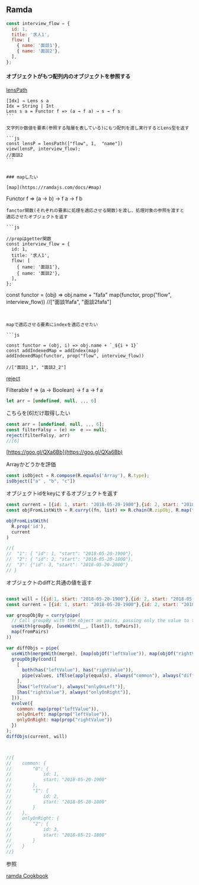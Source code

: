 ## Ramda


```js
const interview_flow = {
  id: 1,
  title: '求人1',
  flow: [
    { name: '面談1'},
    { name: '面談2'},
  ],
};
```
#### オブジェクトがもつ配列内のオブジェクトを参照する


[lensPath](https://ramdajs.com/docs/#lensPath)

````
[Idx] → Lens s a
Idx = String | Int
Lens s a = Functor f => (a → f a) → s → f s
```

文字列か数値を要素(参照する階層を表している)にもつ配列を渡し実行するとLens型を返す

```js
const lensP = lensPath(["flow", 1,  "name"])
view(lensP, interview_flow);
//面談2
```


### mapしたい

[map](https://ramdajs.com/docs/#map)

````
Functor f => (a → b) → f a → f b
```
fanctor関数(それぞれの要素に処理を適応させる関数)を渡し、処理対象の参照を渡すと
適応させたオブジェクトを返す

```js

//propはgetter関数
const interview_flow = {
  id: 1,
  title: '求人1',
  flow: [
    { name: '面談1'},
    { name: '面談2'},
  ],
};
```
const functor = (obj) => obj.name + "fafa"
map(functor, prop("flow", interview_flow))
//["面談1fafa", "面談2fafa"]

```


mapで適応させる要素にindexを適応させたい

```js

const functor = (obj, i) => obj.name + `_${i + 1}`
const addIndexedMap = addIndex(map)
addIndexedMap(functor, prop("flow", interview_flow))

//["面談1_1", "面談2_2"]

```



[reject](https://ramdajs.com/docs/#reject)

Filterable f => (a → Boolean) → f a → f a

```js
let arr = [undefined, null, ,,, 6]
```
こちらを[6]だけ取得したい

```js
const arr = [undefined, null, ,,, 6];
const filterFalsy = (e) =>  e == null;
reject(filterFalsy, arr)
//[6]
```

[https://goo.gl/QXa6Bb](https://goo.gl/QXa6Bb)


Arrayかどうかを評価

```js
const isObject = R.compose(R.equals('Array'), R.type);
isObject(["a" , "b", "c"])
```


オブジェクトidをkeyにするオブジェクトを返す

```js
const current = [{id: 1, start: "2018-05-20-1900"},{id: 2, start: "2018-05-20-1800"},{id: 3, start: "2018-05-20-2000"}]
const objFromListWith = R.curry((fn, list) => R.chain(R.zipObj, R.map(fn))(list))

objFromListWith(
  R.prop('id'),
  current
)

//{
//  "1": { "id": 1, "start": "2018-05-20-1900"},
//  "2": { "id": 2, "start": "2018-05-20-1800"},
//  "3": {"id": 3, "start": "2018-05-20-2000"}
// }
```



オブジェクトのdiffと共通の値を返す

```js

const will = [{id:1, start: "2018-05-20-1900"},{id: 2, start: "2018-05-20-1800"}, {id: 3, start: "2018-05-21-1800"}]
const current = [{id: 1, start: "2018-05-20-1900"},{id: 2, start: "2018-05-20-1800"}]

var groupObjBy = curry(pipe(
  // Call groupBy with the object as pairs, passing only the value to the key function
  useWith(groupBy, [useWith(__, [last]), toPairs]),
  map(fromPairs)
))

var diffObjs = pipe(
  useWith(mergeWith(merge), [map(objOf("leftValue")), map(objOf("rightValue"))]),
  groupObjBy(cond([
    [
      both(has("leftValue"), has("rightValue")),
      pipe(values, ifElse(apply(equals), always("common"), always("difference")))
    ],
    [has("leftValue"), always("onlyOnLeft")],
    [has("rightValue"), always("onlyOnRight")],
  ])),
  evolve({
    common: map(prop("leftValue")),
    onlyOnLeft: map(prop("leftValue")),
    onlyOnRight: map(prop("rightValue"))
  })
);
diffObjs(current, will)



//{
//    common: {
//        "0": {
//            id: 1,
//            start: "2018-05-20-1900"
//        },
//        "1": {
//            id: 2,
//            start: "2018-05-20-1800"
//        }
//    },
//    onlyOnRight: {
//        "2": {
//            id: 3,
//            start: "2018-05-21-1800"
//        }
//    }
//}
```


参照

[ramda Cookbook](https://github.com/ramda/ramda/wiki/Cookbook)
